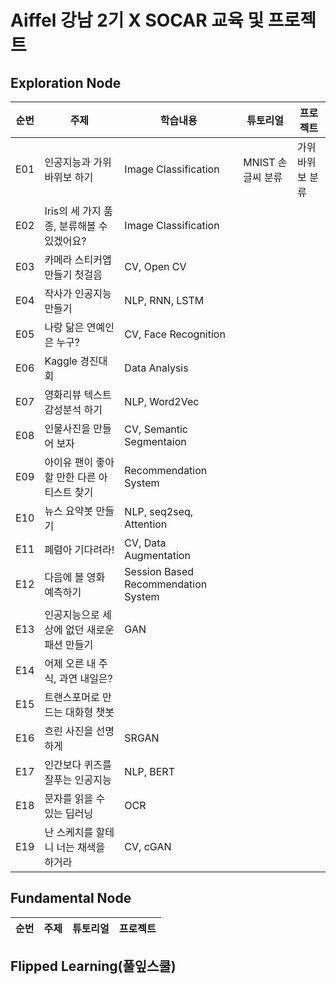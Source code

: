 # Aiffel 강남 2기 X SOCAR 교육 및 프로젝트

## Exploration Node
|순번|주제|학습내용|튜토리얼|프로젝트|
|-|--------|---------|--------------|-----------------|
|E01|인공지능과 가위바위보 하기|Image Classification|MNIST 손글씨 분류|가위바위보 분류|
|E02|Iris의 세 가지 품종, 분류해볼 수 있겠어요?|Image Classification||
|E03|카메라 스티커앱 만들기 첫걸음|CV, Open CV||
|E04|작사가 인공지능 만들기|NLP, RNN, LSTM||
|E05|나랑 닮은 연예인은 누구?|CV, Face Recognition||
|E06|Kaggle 경진대회|Data Analysis||
|E07|영화리뷰 텍스트 감성분석 하기|NLP, Word2Vec||
|E08|인물사진을 만들어 보자|CV, Semantic Segmentaion||
|E09|아이유 팬이 좋아할 만한 다른 아티스트 찾기|Recommendation System||
|E10|뉴스 요약봇 만들기|NLP, seq2seq, Attention||
|E11|폐렴아 기다려라!|CV, Data Augmentation||
|E12|다음에 볼 영화 예측하기|Session Based Recommendation System||
|E13|인공지능으로 세상에 없던 새로운 패션 만들기|GAN||
|E14|어제 오른 내 주식, 과연 내일은?|||
|E15|트랜스포머로 만드는 대화형 챗봇|||
|E16|흐린 사진을 선명하게|SRGAN||
|E17|인간보다 퀴즈를 잘푸는 인공지능|NLP, BERT||
|E18|문자를 읽을 수 있는 딥러닝|OCR||
|E19|난 스케치를 할테니 너는 채색을 하거라|CV, cGAN||

## Fundamental Node
|순번|주제|튜토리얼|프로젝트|
|-|--------|--------------|-----------------|

## Flipped Learning(풀잎스쿨)
